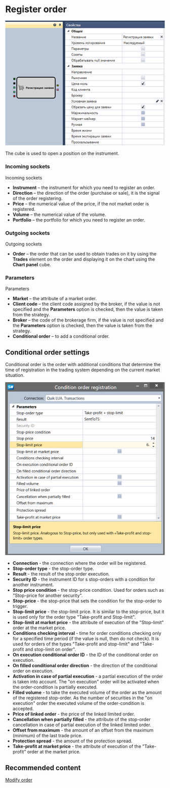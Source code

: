 # Register order

![Designer Position opening 00](../images/Designer_Position_opening_00.png)

The cube is used to open a position on the instrument.

### Incoming sockets

Incoming sockets

- **Instrument** – the instrument for which you need to register an order.
- **Direction** – the direction of the order (purchase or sale), it is the signal of the order registering.
- **Price** – the numerical value of the price, if the not market order is registered.
- **Volume** – the numerical value of the volume.
- **Portfolio** – the portfolio for which you need to register an order.

### Outgoing sockets

Outgoing sockets

- **Order** – the order that can be used to obtain trades on it by using the **Trades** element on the order and displaying it on the chart using the **Chart panel** cube.

### Parameters

Parameters

- **Market** – the attribute of a market order.
- **Client code** – the client code assigned by the broker, if the value is not specified and the **Parameters** option is checked, then the value is taken from the strategy.
- **Broker** – the code of the brokerage firm, if the value is not specified and the **Parameters** option is checked, then the value is taken from the strategy.
- **Conditional order** – to add a conditional order.

## Conditional order settings

Conditional order is the order with additional conditions that determine the time of registration in the trading system depending on the current market situation.

![Designer Conditional Application](../images/Designer_Conditional_Application.png)

- **Connection** \- the connection where the order will be registered.
- **Stop\-order type** \- the stop\-order type.
- **Result** \- the result of the stop order execution.
- **Security ID** \- the instrument ID for s stop\-orders with a condition for another instrument.
- **Stop price condition** \- the stop\-price condition. Used for orders such as "Stop\-price for another security".
- **Stop\-price** \- the stop\-price that sets the condition for the stop\-order to trigger.
- **Stop\-limit price** \- the stop\-limit price. It is similar to the stop\-price, but it is used only for the order type "Take\-profit and Stop\-limit".
- **Stop\-limit at market price** \- the attribute of execution of the "Stop\-limit" order at the market price.
- **Conditions checking interval** \- time for order conditions checking only for a specified time period (if the value is null, then do not check). It is used for orders of the types "Take\-profit and stop\-limit" and "Take\-profit and stop\-limit on order".
- **On execution conditional order ID** \- the ID of the conditional order on execution.
- **On filled conditional order direction** \- the direction of the conditional order on execution.
- **Activation in case of partial execution** \- a partial execution of the order is taken into account. The "on execution" order will be activated when the order\-condition is partially executed.
- **Filled volume** \- to take the executed volume of the order as the amount of the registered stop\-order. As the number of securities in the "on execution" order the executed volume of the order\-condition is accepted.
- **Price of linked order** \- the price of the linked limited order.
- **Cancellation when partially filled** \- the attribute of the stop\-order cancellation in case of partial execution of the linked limited order.
- **Offset from maximum** \- the amount of an offset from the maximum (minimum) of the last trade price.
- **Protection spread** \- the amount of the protection spread.
- **Take\-profit at market price** \- the attribute of execution of the "Take\-profit" order at the market price.

## Recommended content

[Modify order](Designer_Orders_Moving.md)
